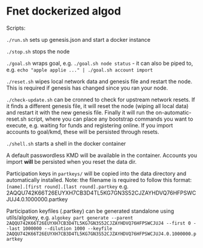 # Fnet dockerized algod

Scripts:

`./run.sh` sets up genesis.json and start a docker instance

`./stop.sh` stops the node

`./goal.sh` wraps goal, e.g. `./goal.sh node status` - it can also be piped to, e.g. `echo "apple applie ..." | ./goal.sh account import`

`./reset.sh` wipes local network data and genesis file and restart the node. This is required if genesis has changed since you ran your node.

`./check-update.sh` can be cronned to check for upstream network resets. If it finds a different genesis file, it will reset the node (wiping all local data) and restart it with the new genesis file. Finally it will run the on-automatic-reset.sh script, where you can place any bootstrap commands you want to execute, e.g. waiting for funds and registering online. If you import accounts to goal/kmd, these will be persisted through resets.

`./shell.sh` starts a shell in the docker container

A default passwordless KMD will be available in the container. Accounts you import **will** be persisted when you reset the data dir.

Participation keys in `partkeys/` will be copied into the data directory and automatically installed. Note: the filename is required to follow this format: `[name].[first round].[last round].partkey` e.g. 2AQQU742K66T26EUYXH7CB3D4TL5KG7GN3S52CJZAYHDVQ76HFPSWCJUJ4.0.1000000.partkey

Participation keyfiles (.partkey) can be generated standalone using utils/algokey, e.g. `algokey part generate --parent 2AQQU742K66T26EUYXH7CB3D4TL5KG7GN3S52CJZAYHDVQ76HFPSWCJUJ4 --first 0 --last 1000000 --dilution 1000 --keyfile 2AQQU742K66T26EUYXH7CB3D4TL5KG7GN3S52CJZAYHDVQ76HFPSWCJUJ4.0.1000000.partkey`
